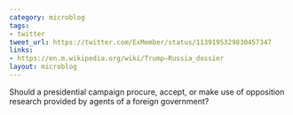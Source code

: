 ```yaml
---
category: microblog
tags:
- twitter
tweet_url: https://twitter.com/ExMember/status/1139195329830457347
links:
- https://en.m.wikipedia.org/wiki/Trump–Russia_dossier
layout: microblog
---
```

Should a presidential campaign procure, accept, or make use of opposition research provided by agents of a foreign government?
